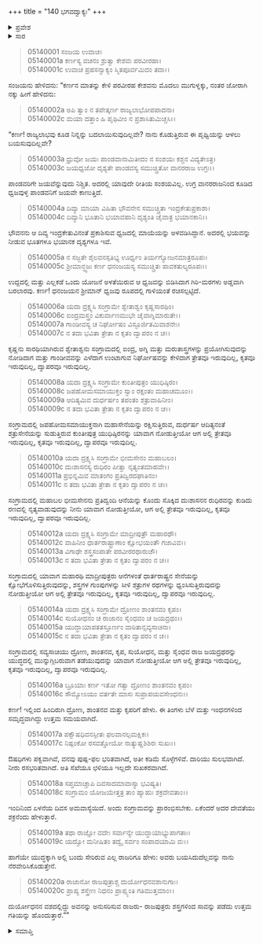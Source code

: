+++
title = "140 ಭಗವದ್ವಾಕ್ಯಃ"
+++

<details><summary>ಪ್ರವೇಶ</summary>


।।   ಓಂ ಓಂ ನಮೋ ನಾರಾಯಣಾಯ।।   ಶ್ರೀ ವೇದವ್ಯಾಸಾಯ ನಮಃ ।।

ಶ್ರೀ ಕೃಷ್ಣದ್ವೈಪಾಯನ ವೇದವ್ಯಾಸ ವಿರಚಿತ  

**ಶ್ರೀ ಮಹಾಭಾರತ**

**ಉದ್ಯೋಗ ಪರ್ವ**

**ಕರ್ಣ‌ವಿವಾದ ಪರ್ವ**

**ಅಧ್ಯಾಯ 140**

</details>


<details><summary>ಸಾರ</summary>

ಕರ್ಣನ ಮಾತನ್ನು ಕೇಳಿ ಜೋರಾಗಿ ನಕ್ಕು ಕೃಷ್ಣನು ಯುದ್ಧದಲ್ಲಿ ಪಾಂಡವರಿಗೆ ಜಯವು ನಿಶ್ಚಯವೆಂದೂ, ಅಂದಿನಿಂದ ಏಳನೆಯ ದಿನದ ಅಮವಾಸ್ಯೆಯಂದು ಸಂಗ್ರಾಮವನ್ನು ಪ್ರಾರಂಭಿಸಬೇಕೆಂದು ಹೇಳಿದುದು (1-20).


</details>


> 05140001 ಸಂಜಯ ಉವಾಚ।  
05140001a ಕರ್ಣಸ್ಯ ವಚನಂ ಶ್ರುತ್ವಾ ಕೇಶವಃ ಪರವೀರಹಾ।  
05140001c ಉವಾಚ ಪ್ರಹಸನ್ವಾಕ್ಯಂ ಸ್ಮಿತಪೂರ್ವಮಿದಂ ತದಾ।।

ಸಂಜಯನು ಹೇಳಿದನು: “ಕರ್ಣನ ಮಾತನ್ನು ಕೇಳಿ ಪರವೀರಹ ಕೇಶವನು ಮೊದಲು ಮುಗುಳ್ನಕ್ಕು, ನಂತರ ಜೋರಾಗಿ ನಕ್ಕು ಹೀಗೆ ಹೇಳಿದನು:

> 05140002a ಅಪಿ ತ್ವಾಂ ನ ತಪೇತ್ಕರ್ಣ ರಾಜ್ಯಲಾಭೋಪಪಾದನಾ।   
05140002c ಮಯಾ ದತ್ತಾಂ ಹಿ ಪೃಥಿವೀಂ ನ ಪ್ರಶಾಸಿತುಮಿಚ್ಚಸಿ।।

“ಕರ್ಣ! ರಾಜ್ಯಲಾಭವು ಕೂಡ ನಿನ್ನನ್ನು ಬದಲಾಯಿಸುವುದಿಲ್ಲವೇ? ನಾನು ಕೊಡುತ್ತಿರುವ ಈ ಪೃಥ್ವಿಯನ್ನು ಆಳಲು ಬಯಸುವುದಿಲ್ಲವೇ?

> 05140003a ಧ್ರುವೋ ಜಯಃ ಪಾಂಡವಾನಾಮಿತೀದಂ
	ನ ಸಂಶಯಃ ಕಶ್ಚನ ವಿದ್ಯತೇಽತ್ರ।  
> 05140003c ಜಯಧ್ವಜೋ ದೃಶ್ಯತೇ ಪಾಂಡವಸ್ಯ
	ಸಮುಚ್ಚ್ರಿತೋ ವಾನರರಾಜ ಉಗ್ರಃ।।  

ಪಾಂಡವರಿಗೇ ಜಯವೆನ್ನುವುದು ನಿಶ್ಚಿತ. ಅದರಲ್ಲಿ ಯಾವುದೇ ರೀತಿಯ ಸಂಶಯವಿಲ್ಲ. ಉಗ್ರ ವಾನರರಾಜನಿಂದ ಕೂಡಿದ ಧ್ವಜವುಳ್ಳ ಪಾಂಡವನಿಗೆ ಜಯವೇ ಕಾಣುತ್ತಿದೆ.

> 05140004a ದಿವ್ಯಾ ಮಾಯಾ ವಿಹಿತಾ ಭೌವನೇನ
	ಸಮುಚ್ಚ್ರಿತಾ ಇಂದ್ರಕೇತುಪ್ರಕಾಶಾ।  
> 05140004c ದಿವ್ಯಾನಿ ಭೂತಾನಿ ಭಯಾವಹಾನಿ
	ದೃಶ್ಯಂತಿ ಚೈವಾತ್ರ ಭಯಾನಕಾನಿ।।  

ಭೌವನನು ಆ ದಿವ್ಯ ಇಂದ್ರಕೇತುವಿನಂತೆ ಪ್ರಕಾಶಿಸುವ ಧ್ವಜದಲ್ಲಿ ಮಾಯೆಯನ್ನು ಅಳವಡಿಸಿದ್ದಾನೆ. ಅದರಲ್ಲಿ ಭಯವನ್ನು ನೀಡುವ ಭೂತಗಳೂ ಭಯಾನಕ ದೃಶ್ಯಗಳೂ ಇವೆ.

> 05140005a ನ ಸಜ್ಜತೇ ಶೈಲವನಸ್ಪತಿಭ್ಯ
	ಊರ್ಧ್ವಂ ತಿರ್ಯಗ್ಯೋಜನಮಾತ್ರರೂಪಃ।   
> 05140005c ಶ್ರೀಮಾನ್ಧ್ವಜಃ ಕರ್ಣ ಧನಂಜಯಸ್ಯ
	ಸಮುಚ್ಚ್ರಿತಃ ಪಾವಕತುಲ್ಯರೂಪಃ।।  

ಉದ್ದದಲ್ಲಿ ಮತ್ತು ಎಲ್ಲಕಡೆ ಒಂದು ಯೋಜನೆ ಅಳತೆಯಿರುವ ಆ ಧ್ವಜವನ್ನು ಬಿಡಿಸಿದಾಗ ಗಿರಿ-ಮರಗಳು ಅಡ್ಡವಾಗಿ ಬರಲಾರವು. ಕರ್ಣ! ಧನಂಜಯನ ಶ್ರೀಮಾನ್ ಧ್ವಜವು ರೂಪದಲ್ಲಿ ಗಾಳಿಯಂತೆ ರಚಿಸಲ್ಪಟ್ಟಿದೆ.

> 05140006a ಯದಾ ದ್ರಕ್ಷ್ಯಸಿ ಸಂಗ್ರಾಮೇ ಶ್ವೇತಾಶ್ವಂ ಕೃಷ್ಣಸಾರಥಿಂ।  
05140006c ಐಂದ್ರಮಸ್ತ್ರಂ ವಿಕುರ್ವಾಣಮುಭೇ ಚೈವಾಗ್ನಿಮಾರುತೇ।।  
05140007a ಗಾಂಡೀವಸ್ಯ ಚ ನಿರ್ಘೋಷಂ ವಿಸ್ಫೂರ್ಜಿತಮಿವಾಶನೇಃ।  
05140007c ನ ತದಾ ಭವಿತಾ ತ್ರೇತಾ ನ ಕೃತಂ ದ್ವಾಪರಂ ನ ಚ।।

ಕೃಷ್ಣನು ಸಾರಥಿಯಾಗಿರುವ ಶ್ವೇತಾಶ್ವನು ಸಂಗ್ರಾಮದಲ್ಲಿ ಐಂದ್ರ, ಅಗ್ನಿ ಮತ್ತು ಮರುತಾಸ್ತ್ರಗಳನ್ನು ಪ್ರಯೋಗಿಸುವುದನ್ನು ನೋಡಿದಾಗ ಮತ್ತು ಗಾಂಡೀವವನ್ನು ಎಳೆದಾಗ ಉಂಟಾಗುವ ನಿರ್ಘೋಷವನ್ನು ಕೇಳಿದಾಗ ತ್ರೇತವೂ ಇರುವುದಿಲ್ಲ, ಕೃತವೂ ಇರುವುದಿಲ್ಲ, ದ್ವಾಪರವೂ ಇರುವುದಿಲ್ಲ.

> 05140008a ಯದಾ ದ್ರಕ್ಷ್ಯಸಿ ಸಂಗ್ರಾಮೇ ಕುಂತೀಪುತ್ರಂ ಯುಧಿಷ್ಠಿರಂ।  
05140008c ಜಪಹೋಮಸಮಾಯುಕ್ತಂ ಸ್ವಾಂ ರಕ್ಷಂತಂ ಮಹಾಚಮೂಂ।।   
05140009a ಆದಿತ್ಯಮಿವ ದುರ್ಧರ್ಷಂ ತಪಂತಂ ಶತ್ರುವಾಹಿನೀಂ।  
05140009c ನ ತದಾ ಭವಿತಾ ತ್ರೇತಾ ನ ಕೃತಂ ದ್ವಾಪರಂ ನ ಚ।।

ಸಂಗ್ರಾಮದಲ್ಲಿ ಜಪಹೋಮಸಮಾಯುಕ್ತನಾಗಿ ಮಹಾಸೇನೆಯನ್ನು ರಕ್ಷಿಸುತ್ತಿರುವ, ದುರ್ಧರ್ಷ ಆದಿತ್ಯನಂತೆ ಶತ್ರುಸೇನೆಯನ್ನು ಸುಡುತ್ತಿರುವ ಕುಂತೀಪುತ್ರ ಯುಧಿಷ್ಠಿರನನ್ನು ಯಾವಾಗ ನೋಡುತ್ತೀಯೋ ಆಗ ಅಲ್ಲಿ ತ್ರೇತವೂ ಇರುವುದಿಲ್ಲ, ಕೃತವೂ ಇರುವುದಿಲ್ಲ, ದ್ವಾಪರವೂ ಇರುವುದಿಲ್ಲ.

> 05140010a ಯದಾ ದ್ರಕ್ಷ್ಯಸಿ ಸಂಗ್ರಾಮೇ ಭೀಮಸೇನಂ ಮಹಾಬಲಂ।   
05140010c ದುಃಶಾಸನಸ್ಯ ರುಧಿರಂ ಪೀತ್ವಾ ನೃತ್ಯಂತಮಾಹವೇ।।  
05140011a ಪ್ರಭಿನ್ನಮಿವ ಮಾತಂಗಂ ಪ್ರತಿದ್ವಿರದಘಾತಿನಂ।  
05140011c ನ ತದಾ ಭವಿತಾ ತ್ರೇತಾ ನ ಕೃತಂ ದ್ವಾಪರಂ ನ ಚ।।

ಸಂಗ್ರಾಮದಲ್ಲಿ ಮಹಾಬಲ ಭೀಮಸೇನನು ಪ್ರತಿದ್ವಂದಿ ಆನೆಯನ್ನು ಕೊಂದು ಸೊಕ್ಕಿದ ದುಃಶಾಸನನ ರುಧಿರವನ್ನು ಕುಡಿದು ರಣದಲ್ಲಿ ನೃತ್ಯವಾಡುವುದನ್ನು ನೀನು ಯಾವಾಗ ನೋಡುತ್ತೀಯೋ, ಆಗ ಅಲ್ಲಿ ತ್ರೇತವೂ ಇರುವುದಿಲ್ಲ, ಕೃತವೂ ಇರುವುದಿಲ್ಲ, ದ್ವಾಪರವೂ ಇರುವುದಿಲ್ಲ.

> 05140012a ಯದಾ ದ್ರಕ್ಷ್ಯಸಿ ಸಂಗ್ರಾಮೇ ಮಾದ್ರೀಪುತ್ರೌ ಮಹಾರಥೌ।  
05140012c ವಾಹಿನೀಂ ಧಾರ್ತರಾಷ್ಟ್ರಾಣಾಂ ಕ್ಷೋಭಯಂತೌ ಗಜಾವಿವ।।  
05140013a ವಿಗಾಢೇ ಶಸ್ತ್ರಸಂಪಾತೇ ಪರವೀರರಥಾರುಜೌ।   
05140013c ನ ತದಾ ಭವಿತಾ ತ್ರೇತಾ ನ ಕೃತಂ ದ್ವಾಪರಂ ನ ಚ।।

ಸಂಗ್ರಾಮದಲ್ಲಿ ಯಾವಾಗ ಮಹಾರಥಿ ಮಾದ್ರೀಪುತ್ರರು ಆನೆಗಳಂತೆ ಧಾರ್ತರಾಷ್ಟ್ರನ ಸೇನೆಯನ್ನು ಕ್ಷೋಭೆಗೊಳಿಸುತ್ತಿರುವುದನ್ನು, ಶಸ್ತ್ರಗಳ ಗುಂಪುಗಳನ್ನು ಸೀಳಿ ಶತ್ರುಗಳ ರಥಗಳನ್ನು ಧ್ವಂಸಿಸುತ್ತಿರುವುದನ್ನು ನೋಡುತ್ತೀಯೋ ಆಗ ಅಲ್ಲಿ ತ್ರೇತವೂ ಇರುವುದಿಲ್ಲ, ಕೃತವೂ ಇರುವುದಿಲ್ಲ, ದ್ವಾಪರವೂ ಇರುವುದಿಲ್ಲ.

> 05140014a ಯದಾ ದ್ರಕ್ಷ್ಯಸಿ ಸಂಗ್ರಾಮೇ ದ್ರೋಣಂ ಶಾಂತನವಂ ಕೃಪಂ।  
05140014c ಸುಯೋಧನಂ ಚ ರಾಜಾನಂ ಸೈಂಧವಂ ಚ ಜಯದ್ರಥಂ।।  
05140015a ಯುದ್ಧಾಯಾಪತತಸ್ತೂರ್ಣಂ ವಾರಿತಾನ್ಸವ್ಯಸಾಚಿನಾ।  
05140015c ನ ತದಾ ಭವಿತಾ ತ್ರೇತಾ ನ ಕೃತಂ ದ್ವಾಪರಂ ನ ಚ।।

ಸಂಗ್ರಾಮದಲ್ಲಿ ಸವ್ಯಸಾಚಿಯು ದ್ರೋಣ, ಶಾಂತನವ, ಕೃಪ, ಸುಯೋಧನ, ಮತ್ತು ಸೈಂಧವ ರಾಜ ಜಯದ್ರಥರನ್ನು ಯುದ್ಧದಲ್ಲಿ ಮುನ್ನುಗ್ಗಿಬರುವಾಗ ತಡೆಯುವುದನ್ನು ಯಾವಾಗ ನೋಡುತ್ತೀಯೋ ಆಗ ಅಲ್ಲಿ ತ್ರೇತವೂ ಇರುವುದಿಲ್ಲ, ಕೃತವೂ ಇರುವುದಿಲ್ಲ, ದ್ವಾಪರವೂ ಇರುವುದಿಲ್ಲ.

> 05140016a ಬ್ರೂಯಾಃ ಕರ್ಣ ಇತೋ ಗತ್ವಾ ದ್ರೋಣಂ ಶಾಂತನವಂ ಕೃಪಂ।  
05140016c ಸೌಮ್ಯೋಽಯಂ ವರ್ತತೇ ಮಾಸಃ ಸುಪ್ರಾಪಯವಸೇಂಧನಃ।।

ಕರ್ಣ! ಇಲ್ಲಿಂದ ಹಿಂದಿರುಗಿ ದ್ರೋಣ, ಶಾಂತನವ ಮತ್ತು ಕೃಪರಿಗೆ ಹೇಳು. ಈ ತಿಂಗಳು ಬೆಳೆ ಮತ್ತು ಇಂಧನಗಳಿಂದ ಸಮೃದ್ಧವಾಗಿದ್ದು ಉತ್ತಮ ಸಮಯವಾಗಿದೆ.

> 05140017a ಪಕ್ವೌಷಧಿವನಸ್ಫೀತಃ ಫಲವಾನಲ್ಪಮಕ್ಷಿಕಃ।  
05140017c ನಿಷ್ಪಂಕೋ ರಸವತ್ತೋಯೋ ನಾತ್ಯುಷ್ಣಶಿಶಿರಃ ಸುಖಃ।।

ಔಷಧಿಗಳು ಪಕ್ವವಾಗಿವೆ, ವನವು ಪುಷ್ಪ-ಫಲ ಭರಿತವಾಗಿದೆ, ಅತೀ ಕಡಿಮೆ ಸೊಳ್ಳೆಗಳಿವೆ. ದಾರಿಯು ಸುಲಭವಾಗಿದೆ. ನೀರು ರಸಭರಿತವಾಗಿದೆ. ಅತಿ ಸೆಖೆಯೂ ಛಳಿಯೂ ಇಲ್ಲದೇ ಸುಖಕರವಾಗಿದೆ.

> 05140018a ಸಪ್ತಮಾಚ್ಚಾಪಿ ದಿವಸಾದಮಾವಾಸ್ಯಾ ಭವಿಷ್ಯತಿ।  
05140018c ಸಂಗ್ರಾಮಂ ಯೋಜಯೇತ್ತತ್ರ ತಾಂ ಹ್ಯಾಹುಃ ಶಕ್ರದೇವತಾಂ।।

ಇಂದಿನಿಂದ ಏಳನೆಯ ದಿವಸ ಅಮವಾಸ್ಯೆಯಿದೆ. ಅಂದು ಸಂಗ್ರಾಮವನ್ನು ಪ್ರಾರಂಭಿಸಬೇಕು. ಏಕೆಂದರೆ ಅದರ ದೇವತೆಯು ಶಕ್ರನೆಂದು ಹೇಳುತ್ತಾರೆ.

> 05140019a ತಥಾ ರಾಜ್ಞೋ ವದೇಃ ಸರ್ವಾನ್ಯೇ ಯುದ್ಧಾಯಾಭ್ಯುಪಾಗತಾಃ।  
05140019c ಯದ್ವೋ ಮನೀಷಿತಂ ತದ್ವೈ ಸರ್ವಂ ಸಂಪಾದಯಾಮಿ ವಃ।।

ಹಾಗೆಯೇ ಯುದ್ಧಕ್ಕಾಗಿ ಅಲ್ಲಿ ಬಂದು ಸೇರಿರುವ ಎಲ್ಲ ರಾಜರಿಗೂ ಹೇಳು: ಅವರು ಬಯಸಿದುದೆಲ್ಲವನ್ನು ನಾನು ನೆರವೇರಿಸಿಕೊಡುತ್ತೇನೆ.

> 05140020a ರಾಜಾನೋ ರಾಜಪುತ್ರಾಶ್ಚ ದುರ್ಯೋಧನವಶಾನುಗಾಃ।  
05140020c ಪ್ರಾಪ್ಯ ಶಸ್ತ್ರೇಣ ನಿಧನಂ ಪ್ರಾಪ್ಸ್ಯಂತಿ ಗತಿಮುತ್ತಮಾಂ।।

ದುರ್ಯೋಧನನ ವಶದಲ್ಲಿದ್ದು ಅವನನ್ನು ಅನುಸರಿಸುವ ರಾಜರು- ರಾಜಪುತ್ರರು ಶಸ್ತ್ರಗಳಿಂದ ಸಾವನ್ನು ಪಡೆದು ಉತ್ತಮ ಗತಿಯನ್ನು ಹೊಂದುತ್ತಾರೆ.””



<details><summary>ಸಮಾಪ್ತಿ</summary>


ಇತಿ ಶ್ರೀ ಮಹಾಭಾರತೇ ಉದ್ಯೋಗ ಪರ್ವಣಿ ಕರ್ಣ‌ವಿವಾದ ಪರ್ವಣಿ ಭಗವದ್ವಾಕ್ಯೇ ಚತ್ವಾರಿಂಶದಧಿಕಶತತಮೋಽಧ್ಯಾಯಃ।  
ಇದು ಶ್ರೀ ಮಹಾಭಾರತದಲ್ಲಿ ಉದ್ಯೋಗ ಪರ್ವದಲ್ಲಿ ಕರ್ಣ‌ವಿವಾದ ಪರ್ವದಲ್ಲಿ ಭಗವದ್ವಾಕ್ಯದಲ್ಲಿ ನೂರಾನಲ್ವತ್ತನೆಯ ಅಧ್ಯಾಯವು.


</details>
